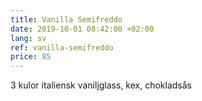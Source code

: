 ```yaml
---
title: Vanilla Semifreddo
date: 2019-10-01 08:42:00 +02:00
lang: sv
ref: vanilla-semifreddo
price: 85
---
```


3 kulor italiensk vaniljglass, kex, chokladsås
